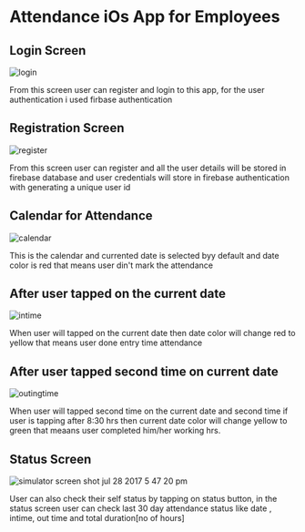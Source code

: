 # Attendance iOs App for Employees

## Login Screen

![login](https://user-images.githubusercontent.com/19978447/28743013-b734ef38-745c-11e7-96dc-a702db7041e4.png)

From this screen user can register and login to this app, for the user authentication i used firbase authentication

## Registration Screen 

![register](https://user-images.githubusercontent.com/19978447/28743034-6ffb2938-745d-11e7-9803-eb9f617a21be.png)

From this screen user can register and all the user details will be stored in firebase database and user credentials will store in firebase authentication with generating a unique user id  

## Calendar for Attendance

![calendar](https://user-images.githubusercontent.com/19978447/28743074-60df3560-745e-11e7-838f-e19ebd572a19.png)

This is the calendar and currented date is selected byy default and date color is red that means user din't mark the attendance

## After user tapped on the current date

![intime](https://user-images.githubusercontent.com/19978447/28743105-4029a4ee-745f-11e7-90fb-a660120b8c18.png)


When user will tapped on the current date then date color will change red to yellow that means user done entry time attendance 

## After user tapped second time on current date

![outingtime](https://user-images.githubusercontent.com/19978447/28743123-a7acb3cc-745f-11e7-8911-a20eaa2efff9.png)

When user will tapped second time on the current date and second time if user is tapping after 8:30 hrs then current date color will change yellow to green that meaans user completed him/her working hrs.

## Status Screen

![simulator screen shot jul 28 2017 5 47 20 pm](https://user-images.githubusercontent.com/19978447/28743150-75a34548-7460-11e7-9c4e-3d30a45af9d6.png)

User can also check their self status by tapping on status button, in the status screen user can check last 30 day attendance status like date , intime, out time and total duration[no of hours] 


